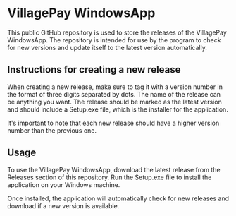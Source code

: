 # VillagePay WindowsApp
This public GitHub repository is used to store the releases of the VillagePay WindowsApp. The repository is intended for use by the program to check for new versions and update itself to the latest version automatically.

## Instructions for creating a new release
When creating a new release, make sure to tag it with a version number in the format of three digits separated by dots. The name of the release can be anything you want. The release should be marked as the latest version and should include a Setup.exe file, which is the installer for the application.

It's important to note that each new release should have a higher version number than the previous one.

## Usage
To use the VillagePay WindowsApp, download the latest release from the Releases section of this repository. Run the Setup.exe file to install the application on your Windows machine.

Once installed, the application will automatically check for new releases and download if a new version is available.
